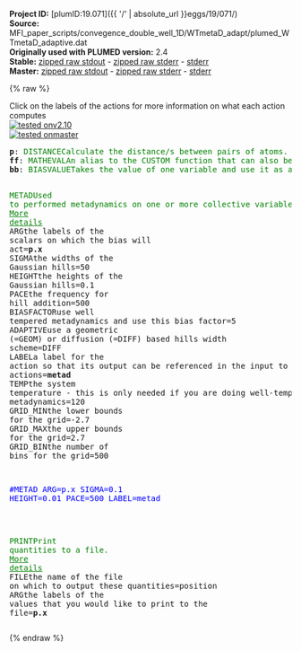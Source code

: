 **Project ID:** [plumID:19.071]({{ '/' | absolute_url }}eggs/19/071/)  
**Source:** MFI_paper_scripts/convegence_double_well_1D/WTmetaD_adapt/plumed_WTmetaD_adaptive.dat  
**Originally used with PLUMED version:** 2.4  
**Stable:** [zipped raw stdout](plumed_WTmetaD_adaptive.dat.plumed.stdout.txt.zip) - [zipped raw stderr](plumed_WTmetaD_adaptive.dat.plumed.stderr.txt.zip) - [stderr](plumed_WTmetaD_adaptive.dat.plumed.stderr)  
**Master:** [zipped raw stdout](plumed_WTmetaD_adaptive.dat.plumed_master.stdout.txt.zip) - [zipped raw stderr](plumed_WTmetaD_adaptive.dat.plumed_master.stderr.txt.zip) - [stderr](plumed_WTmetaD_adaptive.dat.plumed_master.stderr)  

{% raw %}
<div class="plumedpreheader">
<div class="headerInfo" id="value_details_data/MFI_paper_scripts/convegence_double_well_1D/WTmetaD_adapt/plumed_WTmetaD_adaptive.dat"> Click on the labels of the actions for more information on what each action computes </div>
<div class="containerBadge">
<div class="headerBadge"><a href="plumed_WTmetaD_adaptive.dat.plumed.stderr"><img src="https://img.shields.io/badge/v2.10-failed-red.svg" alt="tested onv2.10" /></a></div>
<div class="headerBadge"><a href="plumed_WTmetaD_adaptive.dat.plumed_master.stderr"><img src="https://img.shields.io/badge/master-failed-red.svg" alt="tested onmaster" /></a></div>
</div>
</div>
<pre class="plumedlisting">
<b name="data/MFI_paper_scripts/convegence_double_well_1D/WTmetaD_adapt/plumed_WTmetaD_adaptive.datp" onclick='showPath("data/MFI_paper_scripts/convegence_double_well_1D/WTmetaD_adapt/plumed_WTmetaD_adaptive.dat","data/MFI_paper_scripts/convegence_double_well_1D/WTmetaD_adapt/plumed_WTmetaD_adaptive.datp","data/MFI_paper_scripts/convegence_double_well_1D/WTmetaD_adapt/plumed_WTmetaD_adaptive.datp","brown")'>p</b>: <span class="plumedtooltip" style="color:green">DISTANCE<span class="right">Calculate the distance/s between pairs of atoms. <a href="https://www.plumed.org/doc-master/user-doc/html/DISTANCE" style="color:green">More details</a><i></i></span></span> <span class="plumedtooltip">ATOMS<span class="right">the pair of atom that we are calculating the distance between<i></i></span></span>=1,2 <span class="plumedtooltip">COMPONENTS<span class="right"> calculate the x, y and z components of the distance separately and store them as label<i></i></span></span>
<span style="display:none;" id="data/MFI_paper_scripts/convegence_double_well_1D/WTmetaD_adapt/plumed_WTmetaD_adaptive.datp">The DISTANCE action with label <b>p</b> calculates the following quantities:<table  align="center" frame="void" width="95%" cellpadding="5%"><tr><td width="5%"><b> Quantity </b>  </td><td><b> Description </b> </td></tr><tr><td width="5%">p.x</td><td>the x-component of the vector connecting the two atoms</td></tr><tr><td width="5%">p.y</td><td>the y-component of the vector connecting the two atoms</td></tr><tr><td width="5%">p.z</td><td>the z-component of the vector connecting the two atoms</td></tr><tr><td width="5%">p.value</td><td>the DISTANCE between this pair of atoms</td></tr></table></span><b name="data/MFI_paper_scripts/convegence_double_well_1D/WTmetaD_adapt/plumed_WTmetaD_adaptive.datff" onclick='showPath("data/MFI_paper_scripts/convegence_double_well_1D/WTmetaD_adapt/plumed_WTmetaD_adaptive.dat","data/MFI_paper_scripts/convegence_double_well_1D/WTmetaD_adapt/plumed_WTmetaD_adaptive.datff","data/MFI_paper_scripts/convegence_double_well_1D/WTmetaD_adapt/plumed_WTmetaD_adaptive.datff","brown")'>ff</b>: <span class="plumedtooltip" style="color:green">MATHEVAL<span class="right">An alias to the CUSTOM function that can also be used to calaculate combinations of variables using a custom expression. <a href="https://www.plumed.org/doc-master/user-doc/html/MATHEVAL" style="color:green">More details</a><i></i></span></span> <span class="plumedtooltip">ARG<span class="right">the values input to this function<i></i></span></span>=<b name="data/MFI_paper_scripts/convegence_double_well_1D/WTmetaD_adapt/plumed_WTmetaD_adaptive.datp">p.x</b> <span class="plumedtooltip">PERIODIC<span class="right">if the output of your function is periodic then you should specify the periodicity of the function<i></i></span></span>=NO <span class="plumedtooltip">FUNC<span class="right">the function you wish to evaluate<i></i></span></span>=(-5*x^2+x^4)
<span style="display:none;" id="data/MFI_paper_scripts/convegence_double_well_1D/WTmetaD_adapt/plumed_WTmetaD_adaptive.datff">The MATHEVAL action with label <b>ff</b> calculates the following quantities:<table  align="center" frame="void" width="95%" cellpadding="5%"><tr><td width="5%"><b> Quantity </b>  </td><td><b> Description </b> </td></tr><tr><td width="5%">ff.value</td><td>an arbitrary function</td></tr></table></span><b name="data/MFI_paper_scripts/convegence_double_well_1D/WTmetaD_adapt/plumed_WTmetaD_adaptive.datbb" onclick='showPath("data/MFI_paper_scripts/convegence_double_well_1D/WTmetaD_adapt/plumed_WTmetaD_adaptive.dat","data/MFI_paper_scripts/convegence_double_well_1D/WTmetaD_adapt/plumed_WTmetaD_adaptive.datbb","data/MFI_paper_scripts/convegence_double_well_1D/WTmetaD_adapt/plumed_WTmetaD_adaptive.datbb","brown")'>bb</b>: <span class="plumedtooltip" style="color:green">BIASVALUE<span class="right">Takes the value of one variable and use it as a bias <a href="https://www.plumed.org/doc-master/user-doc/html/BIASVALUE" style="color:green">More details</a><i></i></span></span> <span class="plumedtooltip">ARG<span class="right">the labels of the scalar/vector arguments whose values will be used as a bias on the system<i></i></span></span>=<b name="data/MFI_paper_scripts/convegence_double_well_1D/WTmetaD_adapt/plumed_WTmetaD_adaptive.datff">ff</b>

<span style="display:none;" id="data/MFI_paper_scripts/convegence_double_well_1D/WTmetaD_adapt/plumed_WTmetaD_adaptive.datbb">The BIASVALUE action with label <b>bb</b> calculates the following quantities:<table  align="center" frame="void" width="95%" cellpadding="5%"><tr><td width="5%"><b> Quantity </b>  </td><td><b> Description </b> </td></tr><tr><td width="5%">bb.bias</td><td>the instantaneous value of the bias potential</td></tr><tr><td width="5%">bb._bias</td><td>one or multiple instances of this quantity can be referenced elsewhere in the input file</td></tr></table></span><span class="plumedtooltip" style="color:green">METAD<span class="right">Used to performed metadynamics on one or more collective variables. <a href="https://www.plumed.org/doc-master/user-doc/html/METAD" style="color:green">More details</a><i></i></span></span> <span class="plumedtooltip">ARG<span class="right">the labels of the scalars on which the bias will act<i></i></span></span>=<b name="data/MFI_paper_scripts/convegence_double_well_1D/WTmetaD_adapt/plumed_WTmetaD_adaptive.datp">p.x</b> <span class="plumedtooltip">SIGMA<span class="right">the widths of the Gaussian hills<i></i></span></span>=50 <span class="plumedtooltip">HEIGHT<span class="right">the heights of the Gaussian hills<i></i></span></span>=0.1 <span class="plumedtooltip">PACE<span class="right">the frequency for hill addition<i></i></span></span>=500 <span class="plumedtooltip">BIASFACTOR<span class="right">use well tempered metadynamics and use this bias factor<i></i></span></span>=5 <span class="plumedtooltip">ADAPTIVE<span class="right">use a geometric (=GEOM) or diffusion (=DIFF) based hills width scheme<i></i></span></span>=DIFF <span class="plumedtooltip">LABEL<span class="right">a label for the action so that its output can be referenced in the input to other actions<i></i></span></span>=<b name="data/MFI_paper_scripts/convegence_double_well_1D/WTmetaD_adapt/plumed_WTmetaD_adaptive.datmetad" onclick='showPath("data/MFI_paper_scripts/convegence_double_well_1D/WTmetaD_adapt/plumed_WTmetaD_adaptive.dat","data/MFI_paper_scripts/convegence_double_well_1D/WTmetaD_adapt/plumed_WTmetaD_adaptive.datmetad","data/MFI_paper_scripts/convegence_double_well_1D/WTmetaD_adapt/plumed_WTmetaD_adaptive.datmetad","brown")'>metad</b> <span class="plumedtooltip">TEMP<span class="right">the system temperature - this is only needed if you are doing well-tempered metadynamics<i></i></span></span>=120 <span class="plumedtooltip">GRID_MIN<span class="right">the lower bounds for the grid<i></i></span></span>=-2.7 <span class="plumedtooltip">GRID_MAX<span class="right">the upper bounds for the grid<i></i></span></span>=2.7 <span class="plumedtooltip">GRID_BIN<span class="right">the number of bins for the grid<i></i></span></span>=500 

<span style="color:blue" class="comment">#METAD ARG=p.x SIGMA=0.1 HEIGHT=0.01 PACE=500 LABEL=metad </span>

<br/><span style="display:none;" id="data/MFI_paper_scripts/convegence_double_well_1D/WTmetaD_adapt/plumed_WTmetaD_adaptive.datmetad">The METAD action with label <b>metad</b> calculates the following quantities:<table  align="center" frame="void" width="95%" cellpadding="5%"><tr><td width="5%"><b> Quantity </b>  </td><td><b> Description </b> </td></tr><tr><td width="5%">metad.bias</td><td>the instantaneous value of the bias potential</td></tr></table></span><span class="plumedtooltip" style="color:green">PRINT<span class="right">Print quantities to a file. <a href="https://www.plumed.org/doc-master/user-doc/html/PRINT" style="color:green">More details</a><i></i></span></span> <span class="plumedtooltip">FILE<span class="right">the name of the file on which to output these quantities<i></i></span></span>=position <span class="plumedtooltip">ARG<span class="right">the labels of the values that you would like to print to the file<i></i></span></span>=<b name="data/MFI_paper_scripts/convegence_double_well_1D/WTmetaD_adapt/plumed_WTmetaD_adaptive.datp">p.x</b>
</pre>
{% endraw %}
